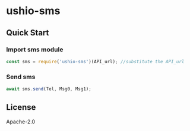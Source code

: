 # ushio-sms

## Quick Start

### Import sms module

```js
const sms = require('ushio-sms')(API_url); //substitute the API_url

```

### Send sms

```js
await sms.send(Tel, Msg0, Msg1);
```

## License

Apache-2.0
